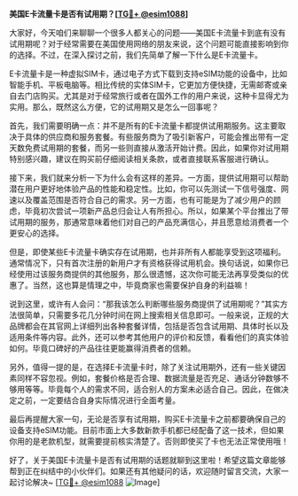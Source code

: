 **美国E卡流量卡是否有试用期？[[TG💪+ @esim1088](https://t.me/s/esim1088)]**

大家好，今天咱们来聊聊一个很多人都关心的问题——美国E卡流量卡到底有没有试用期呢？对于经常需要在美国使用网络的朋友来说，这个问题可能直接影响到你的选择。不过，在深入探讨之前，我们先简单了解一下什么是E卡流量卡。

E卡流量卡是一种虚拟SIM卡，通过电子方式下载到支持eSIM功能的设备中，比如智能手机、平板电脑等。相比传统的实体SIM卡，它更加方便快捷，无需邮寄或亲自去门店购买。尤其是对于经常旅行或者在国外工作的用户来说，这种卡显得尤为实用。那么，既然这么方便，它的试用期又是怎么一回事呢？

首先，我们需要明确一点：并不是所有的E卡流量卡都提供试用期服务。这主要取决于具体的供应商和服务套餐。有些服务商为了吸引新客户，可能会推出带有一定天数免费试用期的套餐，而另一些则直接从激活开始计费。因此，如果你对试用期特别感兴趣，建议在购买前仔细阅读相关条款，或者直接联系客服进行确认。

接下来，我们就来分析一下为什么会有这样的差异。一方面，提供试用期可以帮助潜在用户更好地体验产品的性能和稳定性。比如，你可以先测试一下信号强度、网速以及覆盖范围是否符合自己的需求。另一方面，也有可能是为了减少用户的顾虑，毕竟初次尝试一项新产品总归会让人有所担心。所以，如果某个平台推出了带试用期的服务，那通常意味着他们对自己的产品充满信心，并且愿意给消费者一个更安心的选择。

但是，即使某些E卡流量卡确实存在试用期，也并非所有人都能享受到这项福利。通常情况下，只有首次注册的新用户才有资格获得试用机会。换句话说，如果你已经使用过该服务商提供的其他服务，那么很遗憾，这次你可能无法再享受类似的优惠了。当然，这也算是情理之中，毕竟商家也需要保护自身的利益嘛！

说到这里，或许有人会问：“那我该怎么判断哪些服务商提供了试用期呢？”其实方法很简单，只需要多花几分钟时间在网上搜索相关信息即可。一般来说，正规的大品牌都会在其官网上详细列出各种套餐详情，包括是否包含试用期、具体时长以及适用条件等内容。此外，还可以参考其他用户的评价和反馈，看看他们的真实体验如何。毕竟口碑好的产品往往更能赢得消费者的信赖。

另外，值得一提的是，在选择E卡流量卡时，除了关注试用期外，还有一些关键因素同样不容忽视。例如，套餐价格是否合理、数据流量是否充足、通话分钟数够不够用等等。毕竟每个人的需求不同，适合别人的方案未必适合自己。因此，在做决定之前，一定要结合自身实际情况进行全面考量。

最后再提醒大家一句，无论是否享有试用期，购买E卡流量卡之前都要确保自己的设备支持eSIM功能。目前市面上大多数新款手机都已经配备了这一技术，但如果你用的是老款机型，就需要提前核实清楚了。否则即使买了卡也无法正常使用哦！

好了，关于美国E卡流量卡是否有试用期的话题就聊到这里啦！希望这篇文章能够帮到正在纠结中的小伙伴们。如果还有其他疑问的话，欢迎随时留言交流，大家一起讨论解决~ [[TG💪+ @esim1088](https://t.me/s/esim1088) ![Image](https://i.postimg.cc/4NQfJmqS/Snipaste-2025-05-13-00-14-12.png)]